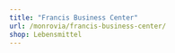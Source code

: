 ```yaml
---
title: "Francis Business Center"
url: /monrovia/francis-business-center/
shop: Lebensmittel
---
```

